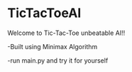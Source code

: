 # TicTacToeAI

Welcome to Tic-Tac-Toe unbeatable AI!!

-Built using Minimax Algorithm

-run main.py and try it for yourself

